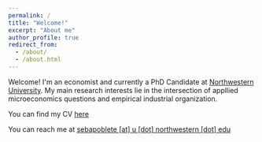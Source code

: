 ```yaml
---
permalink: /
title: "Welcome!"
excerpt: "About me"
author_profile: true
redirect_from: 
  - /about/
  - /about.html
---
```


Welcome! I'm an economist and currently a PhD Candidate at [Northwestern University](https://economics.northwestern.edu/). My main research interests lie in the intersection of appllied microeconomics questions and empirical industrial organization. 

You can find my CV <a href="https://sjpoblete.github.io/files/CV_SPoblete.pdf">here</a>

You can reach me at <a href="mailto:sebapoblete@u.northwestern.edu">sebapoblete [at] u [dot] northwestern [dot] edu</a>

